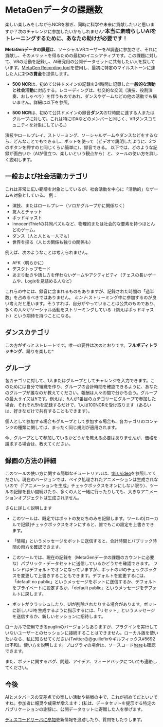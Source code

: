 # MetaGenデータの課題数

楽しい楽しみをしながらNCRを稼ぎ、同時に科学や未来に貢献したいと思いますか？次のチャレンジに参加したいかもしれません^<b><big>本当に素晴らしいAIをトレーニングするために、あなたの助けが必要です！</big></b>

**MetaGenデータの課題**は、ソーシャルVRユーザーをAI調査に参加させ、それに貢献し、そのメリットを得るための最初のイニシアティブです。この課題に対して、VRの活動を記録し、AI研究用の公開データセットに共有したい人を探しています。[MetaGen Recording tool](https://www.youtube.com/watch?v=PgQmuIQYoBE&ab_channel=GuillermoValle)を使用し、最初に特定のマイルストーンに達した人に**2つの賞金**を提供します。

* **500 NCR**は、初めて公共ドメインの記録を24時間に記録した**一般的な活動と社会活動**に対応する。レコーディングは、社交的な交流（演技、役割演奏、おしゃべり）を伴うものであれ、ダンスやゲームなどの他の活動でも構いません。詳細は以下を参照。

* **500 NCR**は、初めて公共ドメインの録音**ダンス**の12時間に達する人またはグループに対して。これは特にIDAなどのメンバーと同じく、VRダンスコミュニティを対象にしている。)

演技やロールプレイ、ストリーミング、ソーシャルゲームやダンスなどをするなら、どんなことでもできるし、ボットを使って（ビデオで説明したように、2つのボタンを押すのと同じくらい簡単に）、録音できる。 以下では、どのような記録が面白いか（AIが役立つ、楽しいという観点から）と、ツールの使い方を詳しく説明します。

## 一般および社会活動カテゴリ

これは非常に広い範疇を対象としているが、社会活動を中心に「活動的」なゲームも対象としている。
例：

* 演技、またはロールプレー（ソロかグループかに関係なく）
* 友人とチャット
* ポッドキャスト
* InnocentThiefの共同パズルなど、物理的または社会的な要素を持つほとんどのゲーム。
* ダンス（人と人とも一人でも）
* 世界を探る（人との関係も独りの関係も）

例えば、次のようなことは考えられません。

* AFK（明らかに）
* デスクトップモード
* あまり動きや話し方を伴わないゲームやアクティビティ（チェスの長いゲームや、Logixを見詰める人など）

これらの中には、録音に含まれるものもありますが、記録された時間の「過半数」を占めるべきではありません。
*ヒント*:ストリーミング中に参加するのが良い考えだと思います。そうすれば、自分がやっていることは公共のものであり、多くの人々がソーシャル活動をストリーミングしている（例えばポッドキャスト）という期待を持つことになる。

## ダンスカテゴリ

この方がずっとストレートです。唯一の要件は次のとおりです。**フルボディトラッキング**、踊りを楽しむ^

## グループ
各カテゴリに対して、1人またはグループとしてチャレンジを入力できます。このためには自分で組織を作り、グループの合計時間を確認できるように、あなたのグループが誰なのか教えてください。報酬は人々の間で分かち合う。グループの最大サイズは5です。例えば、5人が1番目のカテゴリーにグループで参加した場合、それぞれ5hを記録するだけで、1人は100NCRを受け取ります（あるいは、好きなだけで共有することもできます）。

個人として参加する場合もグループとして参加する場合も、各カテゴリのコンテンツの種類に関しては、まったく同じ規則が適用されます。

今、グループとして参加しているかどうかを教える必要はありませんが、価格を請求する場合は、教えてください。

## 録画の方法の詳細

このツールの使い方に関する簡単なチュートリアルは、[this video](https://www.youtube.com/watch?v=PgQmuIQYoBE&ab_channel=GuillermoValle)を参照してください。現在のバージョンでは、ベイク処理されたアニメーションは生成されないので（「アニメーションを生成」チェックボックスをオンにしない限り）、ツールの記録を長い間続けたり、多くの人と一緒に行ったりしても、大きなアニメーションオブジェクトは生成されません。

さらに詳しく説明します

* このツールは、既定ではボットの友だちのみを記録します。ツールの[ローカルで記録]チェックボックスをオンにすると、誰でもこの設定を上書きできます。

* 「情報」というメッセージをボットに送信すると、合計時間とパブリック時間の両方を確認できます。
* このツールでは、現在の記録を（MetaGenデータの課題のカウントに必要な）パブリック・データセットに送信しているかどうかを確認できます。 フレンドはデフォルトでオンになっていますが、ボットのUIのチェックボックスを変更して上書きすることもできます。デフォルトを変更するには、「default no public」というメッセージをボットに送信するか、デフォルトをプライベートに設定するか、「default public」というメッセージをデフォルトに戻します。

* ボットがクラッシュしたり、UIが削除されたりする場合があります。ボットに新しいUIを生成するように指示するには、「リセット」というメッセージを送信するか、新しいセッションに招待します。

ローカルで使用できるpuglinのバージョンもありますが、プラグインを実行していないユーザーとのセッションに接続することはできません。ローカル版を使いたいなら、私に知らせてください(Twitterの@guillefixやギルフィックス#5692は不和)。使い方を説明します。プログラマの場合は、ソースコード[here](https://github.com/MetaGenAI/MetaGenNeos)も確認できます。

また、ボットに関するバグ、問題、アイデア、フィードバックについても連絡してください。

## 今後

AIとメタバースの交差点での楽しい活動や挑戦の中で、これが初めてだといいですね。参加者に報奨や成果が増えます：)私は、データセットを提示する特定のパブリケーションの謝辞に、公開データセットに寄贈した人を挙げます。

[ディスコードサーバに参加](http://discord.gg/HQ8Crcw)更新情報を追跡したり、質問をしたりします。
